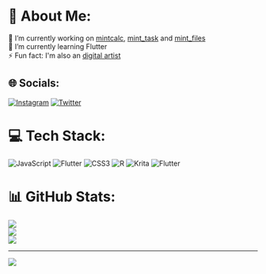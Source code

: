 # 💫 About Me:
🔭 I’m currently working on [mintcalc](https://github.com/boredcodebyk/mintcalc/), [mint_task](https://github.com/boredcodebyk/mint_task) and [mint_files](https://github.com/boredcodebyk/mint_files)<br>🌱 I’m currently learning Flutter<br>⚡ Fun fact: I'm also an [digital artist](https://www.instagram.com/illusbyk/)

## 🌐 Socials:
[![Instagram](https://img.shields.io/badge/Instagram-%23E4405F.svg?style=for-the-badge&logo=Instagram&logoColor=white)](https://instagram.com/illusbyk) [![Twitter](https://img.shields.io/badge/Twitter-%231DA1F2.svg?style=for-the-badge&logo=Twitter&logoColor=white)](https://twitter.com/illusbyk) 

# 💻 Tech Stack:
![JavaScript](https://img.shields.io/badge/javascript-%23323330.svg?style=for-the-badge&logo=javascript&logoColor=%23F7DF1E) ![Flutter](https://img.shields.io/badge/Flutter-%2302569B.svg?style=for-the-badge&logo=Flutter&logoColor=white) ![CSS3](https://img.shields.io/badge/css3-%231572B6.svg?style=for-the-badge&logo=css3&logoColor=white) ![R](https://img.shields.io/badge/r-%23276DC3.svg?style=for-the-badge&logo=r&logoColor=white) ![Krita](https://img.shields.io/badge/Krita-203759?style=for-the-badge&logo=krita&logoColor=EEF37B) ![Flutter](https://img.shields.io/badge/Flutter-%2302569B.svg?style=for-the-badge&logo=Flutter&logoColor=white)
# 📊 GitHub Stats:
![](https://github-readme-stats.vercel.app/api?username=boredcodebyk&theme=dark&hide_border=false&include_all_commits=true&count_private=false)<br/>
![](https://github-readme-streak-stats.herokuapp.com/?user=boredcodebyk&theme=dark&hide_border=false)<br/>
![](https://github-readme-stats.vercel.app/api/top-langs/?username=boredcodebyk&theme=dark&hide_border=false&include_all_commits=true&count_private=false&layout=compact)

---
[![](https://visitcount.itsvg.in/api?id=boredcodebyk&icon=0&color=0)](https://visitcount.itsvg.in)

<!-- Proudly created with GPRM ( https://gprm.itsvg.in ) -->
